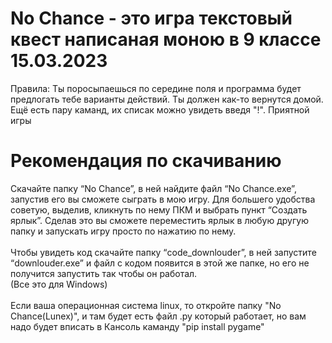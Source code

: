 
# No Chance - это игра текстовый квест написаная моною в 9 классе 15.03.2023

Правила:
Ты поросыпаешься по середине поля и программа будет предлогать тебе варианты действий. Ты должен как-то вернутся домой.
Ещё есть пару каманд, их списак можно увидеть введя "!". 
Приятной игры
# Рекомендация по скачиванию
Скачайте папку “No Chance”, в ней найдите файл “No Chance.exe”, запустив его вы сможете сыграть в мою игру. Для большего удобства советую, выделив, кликнуть по нему ПКМ и выбрать пункт “Создать ярлык”. Сделав это вы сможете переместить ярлык в любую другую папку и запускать игру просто по нажатию по нему.\
\
Чтобы увидеть код скачайте папку “code_downlouder”, в ней запустите “downlouder.exe” и файл с кодом появится в этой же  папке, но его не получится запустить так чтобы он работал.\
(Все это для Windows)\
\
Если ваша операционная система linux, то откройте папку "No Chance(Lunex)", и там будет есть файл .py который работает, но вам надо будет вписать в Кансоль каманду "pip install pygame"
